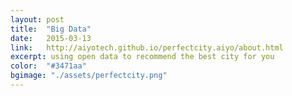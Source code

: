 ```yaml
---
layout: post
title:  "Big Data"
date:   2015-03-13
link:	http://aiyotech.github.io/perfectcity.aiyo/about.html
excerpt: using open data to recommend the best city for you 
color:  "#3471aa"
bgimage: "./assets/perfectcity.png"
---
```

